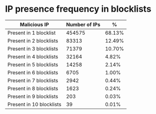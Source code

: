 # IP presence frequency in blocklists
| Malicious IP | Number of IPs | % |
|----|----|----|
| Present in 1 blocklist | 454575 | 68.13% |
| Present in 2 blocklists | 83313 | 12.49% |
| Present in 3 blocklists | 71379 | 10.70% |
| Present in 4 blocklists | 32164 | 4.82% |
| Present in 5 blocklists | 14258 | 2.14% |
| Present in 6 blocklists | 6705 | 1.00% |
| Present in 7 blocklists | 2942 | 0.44% |
| Present in 8 blocklists | 1623 | 0.24% |
| Present in 9 blocklists | 203 | 0.03% |
| Present in 10 blocklists | 39 | 0.01% |
